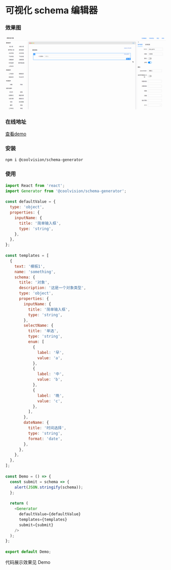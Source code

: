 # 可视化 schema 编辑器

### 效果图
![效果图](https://raw.githubusercontent.com/wisestcoder/assert/master/schema.gif)

### 在线地址
[查看demo](https://wisestcoder.github.io/schema-generator)

### 安装

```bash
npm i @coolvision/schema-generator
```

### 使用

```js
import React from 'react';
import Generator from '@coolvision/schema-generator';

const defaultValue = {
  type: 'object',
  properties: {
    inputName: {
      title: '简单输入框',
      type: 'string',
    },
  },
};

const templates = [
  {
    text: '模板1',
    name: 'something',
    schema: {
      title: '对象',
      description: '这是一个对象类型',
      type: 'object',
      properties: {
        inputName: {
          title: '简单输入框',
          type: 'string',
        },
        selectName: {
          title: '单选',
          type: 'string',
          enum: [
            {
              label: '早',
              value: 'a',
            },
            {
              label: '中',
              value: 'b',
            },
            {
              label: '晚',
              value: 'c',
            },
          ],
        },
        dateName: {
          title: '时间选择',
          type: 'string',
          format: 'date',
        },
      },
    },
  },
];

const Demo = () => {
  const submit = schema => {
    alert(JSON.stringify(schema));
  };

  return (
    <Generator
      defaultValue={defaultValue}
      templates={templates}
      submit={submit}
    />
  );
};

export default Demo;
```

代码展示效果见 Demo

